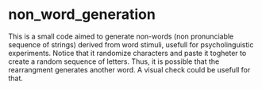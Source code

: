 # non_word_generation
This is a small code aimed to generate non-words (non pronunciable sequence of strings) derived from word stimuli, usefull for psycholinguistic experiments.
Notice that it randomize characters and paste it togheter to create a random sequence of letters. Thus, it is possible that the rearrangment generates another word.
A visual check could be usefull for that. 
